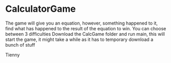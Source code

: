 # CalculatorGame
The game will give you an equation, however, something happened to it, find what has happened to the result of the equation to win.
You can choose between 3 difficulties
Download the CalcGame folder and run main, this will start the game, it might take a while as it has to temporary download a bunch of stuff

Tienny
